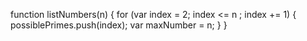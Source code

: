 function listNumbers(n) {
	for (var index = 2; index <= n ; index += 1) {
        possiblePrimes.push(index);
        var maxNumber = n;
	}
}

